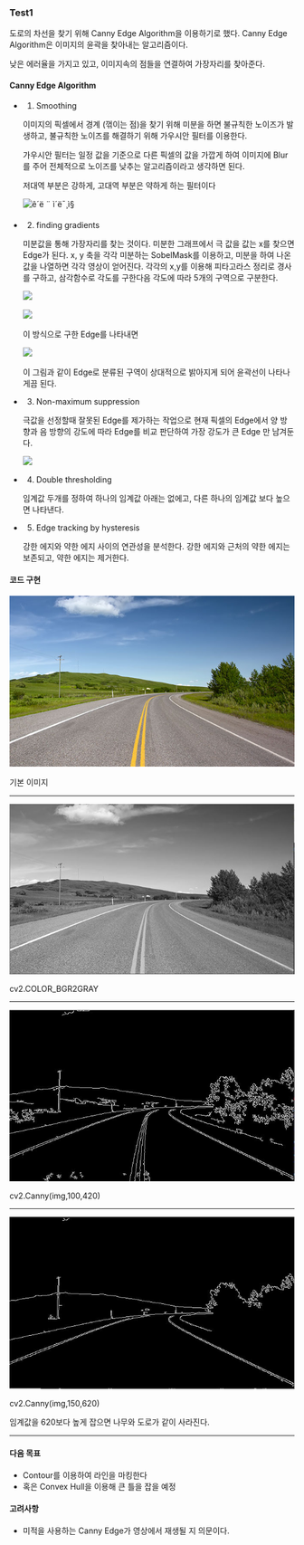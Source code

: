 ### Test1

도로의 차선을 찾기 위해 Canny Edge Algorithm을 이용하기로 했다.  Canny Edge Algorithm은 이미지의 윤곽을 찾아내는 알고리즘이다.

낮은 에러율을 가지고 있고, 이미지속의 점들을 연결하여 가장자리를 찾아준다.

#### Canny Edge Algorithm

+ 1. Smoothing

  이미지의 픽셀에서 경계 (꺾이는 점)을 찾기 위해 미분을 하면 불규칙한 노이즈가 발생하고, 불규칙한 노이즈를 해결하기 위해 가우시안 필터를 이용한다. 

  가우시안 필터는 일정 값을 기준으로 다른 픽셀의 값을 가깝게 하여 이미지에 Blur를 주어 전체적으로 노이즈를 낮추는 알고리즘이라고 생각하면 된다.

  저대역 부분은 강하게, 고대역 부분은 약하게 하는 필터이다

  ![ê´ë ¨ ì´ë¯¸ì§](https://encrypted-tbn0.gstatic.com/images?q=tbn:ANd9GcQH9U9Cxnc47SZxoYJELDU2w3gI684XuNfF9qw2W3hchagvlpRi) 

+ 2. finding gradients

  미분값을 통해 가장자리를 찾는 것이다. 미분한 그래프에서 극 값을 값는 x를 찾으면 Edge가 된다. x, y 축을 각각 미분하는 SobelMask를 이용하고, 미분을 하여 나온 값을 나열하면 각각 영상이 얻어진다.  각각의 x,y를 이용해 피타고라스 정리로 경사를 구하고, 삼각함수로 각도를 구한다음 각도에 따라 5개의 구역으로 구분한다.

  ![](https://wikimedia.org/api/rest_v1/media/math/render/svg/23ae6772c5f58751fc6014b71d6adafb30a31c79)

  ![](https://wikimedia.org/api/rest_v1/media/math/render/svg/b3e4efe0d943867ba795d1a960f36d71c1812880)

  이 방식으로 구한 Edge를 나타내면 

  ![](https://user-images.githubusercontent.com/14825164/30439925-aeb8f1a4-99a7-11e7-80b5-face6f435e52.png)

  이 그림과 같이 Edge로 분류된 구역이 상대적으로 밝아지게 되어 윤곽선이 나타나게끔 된다.

+ 3. Non-maximum suppression

  극값을 선정할때 잘못된 Edge를 제가하는 작업으로 현재 픽셀의 Edge에서 양 방향과 음 방향의 강도에 따라 Edge를 비교 판단하여 가장 강도가 큰 Edge 만 남겨둔다.

  ![](http://mblogthumb2.phinf.naver.net/20151017_293/jinsoo91zz_1445064202364wvH9n_PNG/0008.png?type=w2)

+ 4. Double thresholding

  임계값 두개를 정하여 하나의 임계값 아래는 없에고, 다른 하나의 임계값 보다 높으면 나타낸다.

+ 5. Edge tracking by hysteresis

  강한 에지와 약한 에지 사이의 연관성을 분석한다. 강한 에지와 근처의 약한 에지는 보존되고, 약한 에지는 제거한다.

#### 코드 구현

![road1](../img/road1.jpg)

기본 이미지

***



![road2](../img/road2.JPG)

cv2.COLOR_BGR2GRAY

***



![](../img/road3.JPG)

cv2.Canny(img,100,420)

***



![road1](../img/road4.JPG)

cv2.Canny(img,150,620) 

임계값을 620보다 높게 잡으면 나무와 도로가 같이 사라진다.

***



#### 다음 목표

+ Contour를 이용하여 라인을 마킹한다
+ 혹은 Convex Hull을 이용해 큰 틀을 잡을 예정

#### 고려사항

+ 미적을 사용하는 Canny Edge가 영상에서 재생될 지 의문이다. 